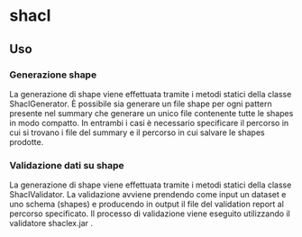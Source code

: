 # shacl
## Uso
### Generazione shape
La generazione di shape viene effettuata tramite i metodi statici della classe ShaclGenerator.
È possibile sia generare un file shape per ogni pattern presente nel summary che generare un unico file contenente tutte le shapes in modo compatto.
In entrambi i casi è necessario specificare il percorso in cui si trovano i file del summary e il percorso in cui salvare le shapes prodotte.
### Validazione dati su shape
La generazione di shape viene effettuata tramite i metodi statici della classe ShaclValidator.
La validazione avviene prendendo come input un dataset e uno schema (shapes) e producendo in output il file del validation report al percorso specificato.
Il processo di validazione viene eseguito utilizzando il validatore shaclex.jar .
